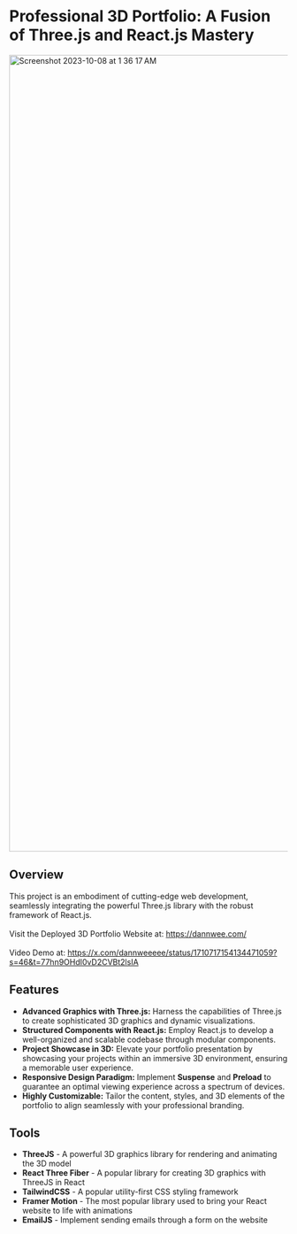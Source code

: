 # Professional 3D Portfolio: A Fusion of Three.js and React.js Mastery
<img width="1440" alt="Screenshot 2023-10-08 at 1 36 17 AM" src="https://github.com/dannweeeee/MyPortfolio/assets/42776950/154087a3-5764-4e3a-8f30-44ce2d26330f">

## Overview

This project is an embodiment of cutting-edge web development, seamlessly integrating the powerful Three.js library with the robust framework of React.js. <br>
<br>
Visit the Deployed 3D Portfolio Website at: https://dannwee.com/ <br />
<br />
Video Demo at: https://x.com/dannweeeee/status/1710717154134471059?s=46&t=77hn9OHdI0vD2CVBt2lsIA

## Features

- **Advanced Graphics with Three.js:** Harness the capabilities of Three.js to create sophisticated 3D graphics and dynamic visualizations.
- **Structured Components with React.js:** Employ React.js to develop a well-organized and scalable codebase through modular components.
- **Project Showcase in 3D:** Elevate your portfolio presentation by showcasing your projects within an immersive 3D environment, ensuring a memorable user experience.
- **Responsive Design Paradigm:** Implement **Suspense** and **Preload** to guarantee an optimal viewing experience across a spectrum of devices.
- **Highly Customizable:** Tailor the content, styles, and 3D elements of the portfolio to align seamlessly with your professional branding.

## Tools
* **ThreeJS** - A powerful 3D graphics library for rendering and animating the 3D model <br>
* **React Three Fiber** - A popular library for creating 3D graphics with ThreeJS in React <br>
* **TailwindCSS** - A popular utility-first CSS styling framework <br>
* **Framer Motion** - The most popular library used to bring your React website to life with animations <br>
* **EmailJS** - Implement sending emails through a form on the website <br>
